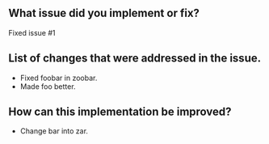 ## What issue did you implement or fix?
Fixed issue #1

## List of changes that were addressed in the issue.
- Fixed foobar in zoobar.
- Made foo better.

## How can this implementation be improved?
- Change bar into zar.
